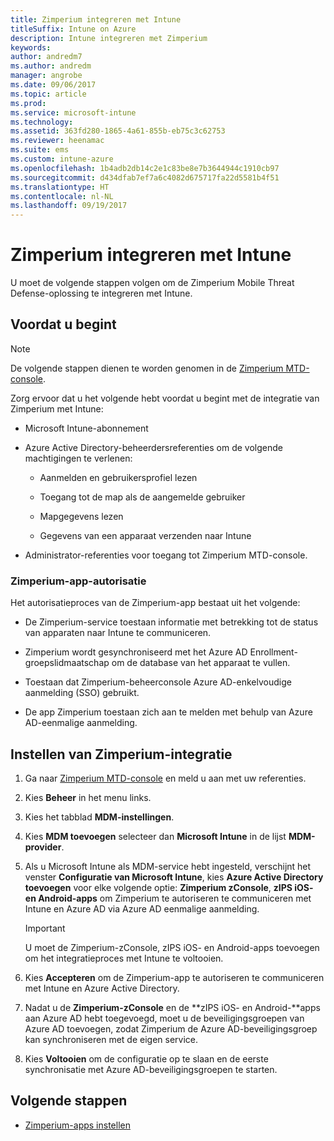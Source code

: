 ```yaml
---
title: Zimperium integreren met Intune
titleSuffix: Intune on Azure
description: Intune integreren met Zimperium
keywords: 
author: andredm7
ms.author: andredm
manager: angrobe
ms.date: 09/06/2017
ms.topic: article
ms.prod: 
ms.service: microsoft-intune
ms.technology: 
ms.assetid: 363fd280-1865-4a61-855b-eb75c3c62753
ms.reviewer: heenamac
ms.suite: ems
ms.custom: intune-azure
ms.openlocfilehash: 1b4adb2db14c2e1c83be8e7b3644944c1910cb97
ms.sourcegitcommit: d434dfab7ef7a6c4082d675717fa22d5581b4f51
ms.translationtype: HT
ms.contentlocale: nl-NL
ms.lasthandoff: 09/19/2017
---
```

# <a name="integrate-zimperium-with-intune"></a>Zimperium integreren met Intune

U moet de volgende stappen volgen om de Zimperium Mobile Threat Defense-oplossing te integreren met Intune.

## <a name="before-you-begin"></a>Voordat u begint

> [!NOTE]
> De volgende stappen dienen te worden genomen in de [Zimperium MTD-console](https://staging2-console.zimperium.com).

Zorg ervoor dat u het volgende hebt voordat u begint met de integratie van Zimperium met Intune:

-   Microsoft Intune-abonnement

-   Azure Active Directory-beheerdersreferenties om de volgende machtigingen te verlenen:

    -   Aanmelden en gebruikersprofiel lezen

    -   Toegang tot de map als de aangemelde gebruiker

    -   Mapgegevens lezen

    -   Gegevens van een apparaat verzenden naar Intune

-   Administrator-referenties voor toegang tot Zimperium MTD-console.

### <a name="zimperium-app-authorization"></a>Zimperium-app-autorisatie

Het autorisatieproces van de Zimperium-app bestaat uit het volgende:

-   De Zimperium-service toestaan informatie met betrekking tot de status van apparaten naar Intune te communiceren.

-   Zimperium wordt gesynchroniseerd met het Azure AD Enrollment-groepslidmaatschap om de database van het apparaat te vullen.

-   Toestaan dat Zimperium-beheerconsole Azure AD-enkelvoudige aanmelding (SSO) gebruikt.

-   De app Zimperium toestaan zich aan te melden met behulp van Azure AD-eenmalige aanmelding.

## <a name="to-set-up-zimperium-integration"></a>Instellen van Zimperium-integratie

1.  Ga naar [Zimperium MTD-console](https://staging2-console.zimperium.com) en meld u aan met uw referenties.

2.  Kies **Beheer** in het menu links.

3.  Kies het tabblad **MDM-instellingen**.

4.  Kies **MDM toevoegen** selecteer dan **Microsoft Intune** in de lijst **MDM-provider**.

5.  Als u Microsoft Intune als MDM-service hebt ingesteld, verschijnt het venster **Configuratie van Microsoft Intune**, kies **Azure Active Directory toevoegen** voor elke volgende optie: **Zimperium zConsole**, **zIPS iOS- en Android-apps** om Zimperium te autoriseren te communiceren met Intune en Azure AD via Azure AD eenmalige aanmelding.

    > [!IMPORTANT]
    > U moet de Zimperium-zConsole, zIPS iOS- en Android-apps toevoegen om het integratieproces met Intune te voltooien.

6.  Kies **Accepteren** om de Zimperium-app te autoriseren te communiceren met Intune en Azure Active Directory.

7.  Nadat u de **Zimperium-zConsole** en de **zIPS iOS- en Android-**apps aan Azure AD hebt toegevoegd, moet u de beveiligingsgroepen van Azure AD toevoegen, zodat Zimperium de Azure AD-beveiligingsgroep kan synchroniseren met de eigen service.

8.  Kies **Voltooien** om de configuratie op te slaan en de eerste synchronisatie met Azure AD-beveiligingsgroepen te starten.

## <a name="next-steps"></a>Volgende stappen

-   [Zimperium-apps instellen](mtd-apps-ios-app-configuration-policy-add-assign.md)
